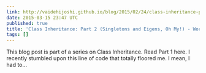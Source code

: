```yaml
---
link: http://vaidehijoshi.github.io/blog/2015/02/24/class-inheritance-part-2-singletons-and-eigens-oh-my
date: 2015-03-15 23:47 UTC
published: true
title: 'Class Inheritance: Part 2 (Singletons and Eigens, Oh My!) - Words and Code'
tags: []
---
```


This blog post is part of a series on Class Inheritance. Read Part 1 here.
I recently stumbled upon this line of code that totally floored me. I mean, I had to…
